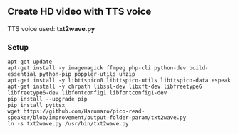 ## Create HD video with TTS voice

TTS voice used: **txt2wave.py**

### Setup

```
apt-get update
apt-get install -y imagemagick ffmpeg php-cli python-dev build-essential python-pip poppler-utils unzip
apt-get install -y libttspico0 libttspico-utils libttspico-data espeak
apt-get install -y chrpath libssl-dev libxft-dev libfreetype6 libfreetype6-dev libfontconfig1 libfontconfig1-dev
pip install --upgrade pip
pip install pyttsx
wget https://github.com/Harumaro/pico-read-speaker/blob/improvement/output-folder-param/txt2wave.py
ln -s txt2wave.py /usr/bin/txt2wave.py
```
